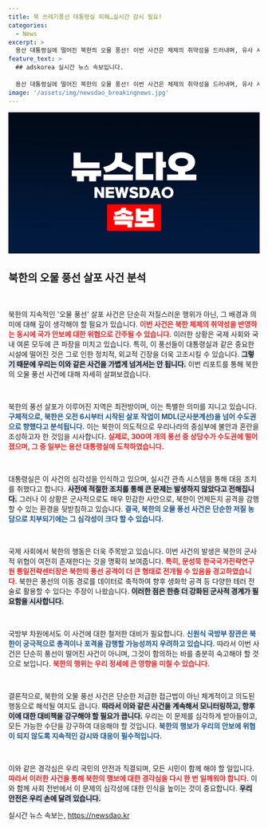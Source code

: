 ```yaml
---
title: 북 쓰레기풍선 대통령실 피해…실시간 감시 필요!
categories:
  - News
excerpt: >
  용산 대통령실에 떨어진 북한의 오물 풍선! 이번 사건은 체제의 취약성을 드러내며, 유사 시 테러 무기로 점쳐지기도 했습니다. 북한의 의도는 무엇일까? 클릭하면 진실이 밝혀집니다!
feature_text: >
  ## adskorea 실시간 뉴스 속보입니다.

  용산 대통령실에 떨어진 북한의 오물 풍선! 이번 사건은 체제의 취약성을 드러내며, 유사 시 테러 무기로 점쳐지기도 했습니다. 북한의 의도는 무엇일까? 클릭하면 진실이 밝혀집니다!
image: '/assets/img/newsdao_breakingnews.jpg'
---
```


<p><img src="/assets/img/newsdao_breakingnews.jpg" alt="adskorea 속보" /></p>

<h2 data-ke-size="size26">북한의 오물 풍선 살포 사건 분석</h2>

<p data-ke-size="size16">&nbsp;</p> 

<p>북한의 지속적인 '오물 풍선' 살포 사건은 단순히 저질스러운 행위가 아닌, 그 배경과 의미에 대해 깊이 생각해야 할 필요가 있습니다. <b><span style="color: #ee2323;">이번 사건은 북한 체제의 취약성을 반영하는 동시에 국가 안보에 대한 위협으로 간주될 수 있습니다.</span></b> 이러한 상황은 국제 사회와 국내 여론 모두에 큰 파장을 미치고 있습니다. 특히, 이 풍선들이 대통령실과 같은 중요한 시설에 떨어진 것은 그로 인한 정치적, 외교적 긴장을 더욱 고조시킬 수 있습니다. <b><span style="background-color: #21538527;">그렇기 때문에 우리는 이와 같은 사건을 가볍게 넘겨서는 안 됩니다.</span></b> 이번 리포트를 통해 북한의 오물 풍선 사건에 대해 자세히 살펴보겠습니다.</p>

<p data-ke-size="size16">&nbsp;</p> 

<p>북한의 풍선 살포가 이루어진 지역은 최전방이며, 이는 특별한 의미를 지니고 있습니다. <b><span style="color: #1a5490;">구체적으로, 북한은 오전 6시부터 시작된 살포 작업이 MDL(군사분계선)을 넘어 수도권으로 향했다고 분석됩니다.</span></b> 이는 북한이 의도적으로 우리나라의 중심부에 불안과 혼란을 조성하고자 한 것임을 시사합니다. <b><span style="color: #ee2323;">실제로, 300여 개의 풍선 중 상당수가 수도권에 떨어졌으며, 그 중 일부는 용산 대통령실에 도착하였습니다.</span></b></p>

<p data-ke-size="size16">&nbsp;</p> 

<p>대통령실은 이 사건의 심각성을 인식하고 있으며, 실시간 관측 시스템을 통해 대응 조치를 취했다고 합니다. <b><span style="background-color: #21538527;">사전에 적절한 조치를 통해 큰 문제는 발생하지 않았다고 전해집니다.</span></b> 그러나 이 상황은 군사적으로도 매우 민감한 사안으로, 북한이 언제든지 공격을 감행할 수 있는 환경을 뒷받침하고 있습니다. <b><span style="color: #1a5490;">결국, 북한의 오물 풍선 사건은 단순한 저질 농담으로 치부되기에는 그 심각성이 크다 할 수 있습니다.</span></b></p>

<p data-ke-size="size16">&nbsp;</p>

<p>국제 사회에서 북한의 행동은 더욱 주목받고 있습니다. 이번 사건의 발생은 북한의 군사적 위협이 여전히 존재한다는 것을 명확히 보여줍니다. <b><span style="color: #ee2323;">특히, 문성묵 한국국가전략연구원 통일전략센터장은 북한의 풍선 공격이 더 큰 형태로 전개될 수 있음을 경고하였습니다.</span></b> 북한은 풍선의 이동 경로를 데이터로 축적하여 향후 생화학 공격 등 다양한 테러 전술로 활용할 수 있다는 주장이 나왔습니다. <b><span style="background-color: #21538527;">이러한 점은 한층 더 강화된 군사적 경계가 필요함을 시사합니다.</span></b></p>

<p data-ke-size="size16">&nbsp;</p>

<p>국방부 차원에서도 이 사건에 대한 철저한 대비가 필요합니다. <b><span style="color: #1a5490;">신원식 국방부 장관은 북한이 궁극적으로 총격이나 포격을 감행할 가능성까지 우려하고 있습니다.</span></b> 따라서 이번 사건은 단순히 풍선이 떨어진 사건이 아니며, 그것이 함의하는 바를 충분히 숙고해야 할 것으로 보입니다. <b><span style="color: #ee2323;">북한의 행위는 우리 정세에 큰 영향을 미칠 수 있습니다.</span></b></p>

<p data-ke-size="size16">&nbsp;</p>

<p>결론적으로, 북한의 오물 풍선 사건은 단순한 저급한 접근법이 아닌 체계적이고 의도된 행동으로 해석될 여지도 큽니다. <b><span style="background-color: #21538527;">따라서 이와 같은 사건을 계속해서 모니터링하고, 향후 이에 대한 대비책을 강구해야 할 필요가 큽니다.</span></b> 우리는 이 문제를 심각하게 받아들이고, 모든 가능한 수단을 강구하여 대응해야 할 것입니다. <b><span style="color: #1a5490;">북한의 행보가 우리의 안보에 위협이 되지 않도록 지속적인 감시와 대응이 필수적입니다.</span></b></p>

<p data-ke-size="size16">&nbsp;</p> 

<p>이와 같은 경각심은 우리 국민의 안전과 직결되며, 모든 시민이 함께 해야 할 일입니다.  <b><span style="color: #ee2323;">따라서 이러한 사건을 통해 북한의 행보에 대한 경각심을 다시 한 번 일깨워야 합니다.</span></b> 이와 함께 사회 전반에서 이 문제의 심각성에 대한 인식을 높이는 것이 중요합니다. <b><span style="background-color: #21538527;">우리 안전은 우리 손에 달려 있습니다.</span></b></p>
실시간 뉴스 속보는, <a href="https://newsdao.kr" rel="dofollow">https://newsdao.kr</a>


